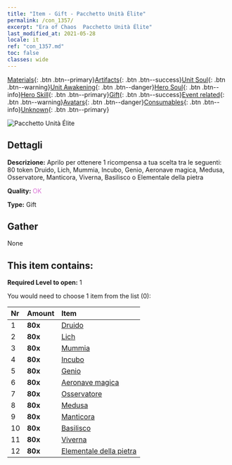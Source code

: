 ```yaml
---
title: "Item - Gift - Pacchetto Unità Élite"
permalink: /con_1357/
excerpt: "Era of Chaos  Pacchetto Unità Élite"
last_modified_at: 2021-05-28
locale: it
ref: "con_1357.md"
toc: false
classes: wide
---
```

 [Materials](/ItemsIT/){: .btn .btn--primary}[Artifacts](/ItemsIT/Artifacts/){: .btn .btn--success}[Unit Soul](/ItemsIT/UnitSoul/){: .btn .btn--warning}[Unit Awakening](/ItemsIT/UnitAwakening/){: .btn .btn--danger}[Hero Soul](/ItemsIT/HeroSoul/){: .btn .btn--info}[Hero Skill](/ItemsIT/HeroSkill/){: .btn .btn--primary}[Gift](/ItemsIT/Gift/){: .btn .btn--success}[Event related](/ItemsIT/Events/){: .btn .btn--warning}[Avatars](/ItemsIT/Avatars/){: .btn .btn--danger}[Consumables](/ItemsIT/Consumables/){: .btn .btn--info}[Unknown](/ItemsIT/Unknown/){: .btn .btn--primary}

 ![Pacchetto Unità Élite](/images/t/i_907054.png)

## Dettagli
 **Descrizione:** Aprilo per ottenere 1 ricompensa a tua scelta tra le seguenti: 80 token Druido, Lich, Mummia, Incubo, Genio, Aeronave magica, Medusa, Osservatore, Manticora, Viverna, Basilisco o Elementale della pietra

 **Quality:** <span style="color: #DA70D6">OK</span>

 **Type:** Gift

## Gather

  None

## This item contains:

 **Required Level to open:** 1

 You would need to choose 1 item from the list (0):

  | Nr | Amount |     Item    |
  |:---|:-------|:------------|
  | 1 |  **80x** | [Druido](/ItemsIT/unt_206/) |  | 
  | 2 |  **80x** | [Lich](/ItemsIT/unt_212/) |  | 
  | 3 |  **80x** | [Mummia](/ItemsIT/unt_215/) |  | 
  | 4 |  **80x** | [Incubo](/ItemsIT/unt_233/) |  | 
  | 5 |  **80x** | [Genio](/ItemsIT/unt_239/) |  | 
  | 6 |  **80x** | [Aeronave magica](/ItemsIT/unt_242/) |  | 
  | 7 |  **80x** | [Osservatore](/ItemsIT/unt_246/) |  | 
  | 8 |  **80x** | [Medusa](/ItemsIT/unt_247/) |  | 
  | 9 |  **80x** | [Manticora](/ItemsIT/unt_249/) |  | 
  | 10 |  **80x** | [Basilisco](/ItemsIT/unt_256/) |  | 
  | 11 |  **80x** | [Viverna](/ItemsIT/unt_258/) |  | 
  | 12 |  **80x** | [Elementale della pietra](/ItemsIT/unt_266/) |  | 
